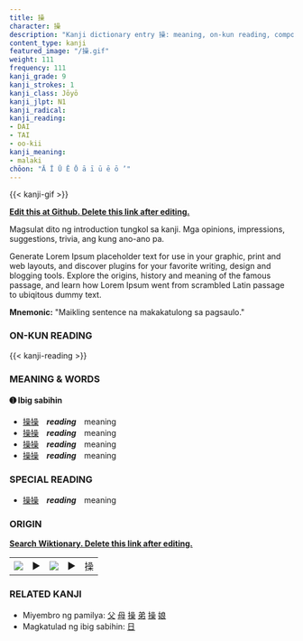 ```yaml
---
title: 操
character: 操
description: "Kanji dictionary entry 操: meaning, on-kun reading, compounds, origin, related kanji"
content_type: kanji
featured_image: "/操.gif"
weight: 111
frequency: 111
kanji_grade: 9
kanji_strokes: 1
kanji_class: Jōyō
kanji_jlpt: N1
kanji_radical: 
kanji_reading: 
- DAI
- TAI
- oo-kii
kanji_meaning:
- malaki
chōon: "Ā Ī Ū Ē Ō ā ī ū ē ō ’"
---
```

[//]: # (Don't edit the line below. Kanji animated GIF code is automatically generated.)
{{< kanji-gif >}}

[//]: # (Edit below this line.)

**[Edit this at Github. Delete this link after editing.](https://github.com/tim0g/tim/tree/main/content/kanji/操/index.md)**

Magsulat dito ng introduction tungkol sa kanji. Mga opinions, impressions, suggestions, trivia, ang kung ano-ano pa.

Generate Lorem Ipsum placeholder text for use in your graphic, print and web layouts, and discover plugins for your favorite writing, design and blogging tools. Explore the origins, history and meaning of the famous passage, and learn how Lorem Ipsum went from scrambled Latin passage to ubiqitous dummy text.
 
**Mnemonic:** "Maikling sentence na makakatulong sa pagsaulo."

### ON-KUN READING

[//]: # (Don't edit the line below. ON-KUN READING code is automatically generated.)
{{< kanji-reading >}}

### MEANING & WORDS

#### ➊ **Ibig sabihin**
  - [操](../操)[操](../操)　***reading***　meaning
  - [操](../操)[操](../操)　***reading***　meaning
  - [操](../操)[操](../操)　***reading***　meaning
  - [操](../操)[操](../操)　***reading***　meaning

### SPECIAL READING
  - [操](../操)[操](../操)　***reading***　meaning

### ORIGIN

**[Search Wiktionary. Delete this link after editing.](https://wiktionary.org/wiki/操)**
<table class="kanji-table"><tr><td>
<img src="60px-操-bronze.svg.png">
</td><td>▶</td><td>
<img src="60px-操-oracle.svg.png">
</td><td>▶</td>
<td class="kanji-origin">操</td>
</tr></table>

### RELATED KANJI
- Miyembro ng pamilya: [父](../父) [母](../母) [操](../操) [弟](../弟) [操](../操) [娘](../娘)
- Magkatulad ng ibig sabihin: [日](../日)

